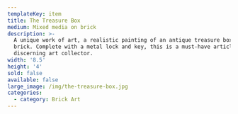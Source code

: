 ```yaml
---
templateKey: item
title: The Treasure Box
medium: Mixed media on brick
description: >-
  A unique work of art, a realistic painting of an antique treasure box on a
  brick. Complete with a metal lock and key, this is a must-have article for the
  discerning art collector.
width: '8.5'
height: '4'
sold: false
available: false
large_image: /img/the-treasure-box.jpg
categories:
  - category: Brick Art
---
```


